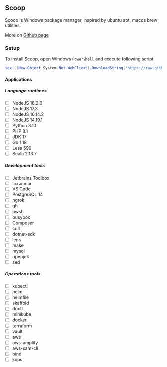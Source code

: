 ## Scoop

Scoop is Windows package manager, inspired by ubuntu apt, macos brew utilities.

More on [Github page](https://github.com/ScoopInstaller/Scoop)

### Setup

To install Scoop, open Windows `PowerShell` and execute following script

```powershell
iex ((New-Object System.Net.WebClient).DownloadString('https://raw.githubusercontent.com/bn-digital/home/latest/windows/scoop/import.ps1'))
```

#### Applications

##### Language runtimes

- [ ] NodeJS 18.2.0
- [ ] NodeJS 17.3
- [ ] NodeJS 16.14.2
- [ ] NodeJS 14.19.1
- [ ] Python 3.10
- [ ] PHP 8.1
- [ ] JDK 17
- [ ] Go 1.18
- [ ] Less 590
- [ ] Scala 2.13.7
 
##### Development tools
- [ ] Jetbrains Toolbox
- [ ] Insomnia
- [ ] VS Code
- [ ] PostgreSQL 14
- [ ] ngrok
- [ ] gh
- [ ] pwsh
- [ ] busybox
- [ ] Composer
- [ ] curl
- [ ] dotnet-sdk
- [ ] lens
- [ ] make
- [ ] mysql
- [ ] openjdk
- [ ] sed

##### Operations tools
- [ ] kubectl
- [ ] helm
- [ ] helmfile
- [ ] skaffold
- [ ] doctl
- [ ] minikube
- [ ] docker
- [ ] terraform
- [ ] vault
- [ ] aws
- [ ] aws-amplify
- [ ] aws-sam-cli
- [ ] bind
- [ ] kops

